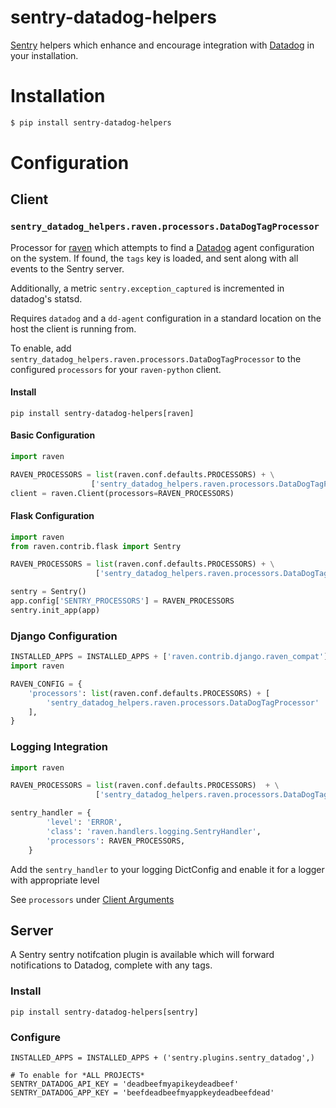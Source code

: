 sentry-datadog-helpers
======================

[Sentry](https://github.com/getsentry/sentry) helpers which enhance
and encourage integration with [Datadog](https://www.datadoghq.com)
in your installation.

# Installation

```bash
$ pip install sentry-datadog-helpers
```

# Configuration

## Client

### `sentry_datadog_helpers.raven.processors.DataDogTagProcessor`

Processor for [raven](https://github.com/getsentry/raven-python)
which attempts to find a [Datadog](https://www.datadoghq.com)
agent configuration on the system. If found, the `tags` key is
loaded, and sent along with all events to the Sentry server.

Additionally, a metric `sentry.exception_captured` is incremented
in datadog's statsd.

Requires `datadog` and a `dd-agent` configuration in a standard
location on the host the client is running from.

To enable, add `sentry_datadog_helpers.raven.processors.DataDogTagProcessor`
to the configured `processors` for your `raven-python` client.

#### Install

`pip install sentry-datadog-helpers[raven]`

#### Basic Configuration

```python
import raven

RAVEN_PROCESSORS = list(raven.conf.defaults.PROCESSORS) + \
                  ['sentry_datadog_helpers.raven.processors.DataDogTagProcessor']
client = raven.Client(processors=RAVEN_PROCESSORS)
```

#### Flask Configuration

```python
import raven
from raven.contrib.flask import Sentry

RAVEN_PROCESSORS = list(raven.conf.defaults.PROCESSORS) + \
                   ['sentry_datadog_helpers.raven.processors.DataDogTagProcessor']

sentry = Sentry()
app.config['SENTRY_PROCESSORS'] = RAVEN_PROCESSORS
sentry.init_app(app)
```

### Django Configuration

```python
INSTALLED_APPS = INSTALLED_APPS + ['raven.contrib.django.raven_compat']
import raven

RAVEN_CONFIG = {
    'processors': list(raven.conf.defaults.PROCESSORS) + [
        'sentry_datadog_helpers.raven.processors.DataDogTagProcessor'
    ],
}
```

### Logging Integration

```python
import raven

RAVEN_PROCESSORS = list(raven.conf.defaults.PROCESSORS)  + \
                   ['sentry_datadog_helpers.raven.processors.DataDogTagProcessor']

sentry_handler = {
        'level': 'ERROR',
        'class': 'raven.handlers.logging.SentryHandler',
        'processors': RAVEN_PROCESSORS,
    }
```

Add the `sentry_handler` to your logging DictConfig and enable it for a logger with appropriate level

See `processors` under [Client Arguments](https://docs.getsentry.com/hosted/clients/python/advanced/#client-arguments)

## Server

A Sentry sentry notifcation plugin is available which will forward
notifications to Datadog, complete with any tags.

### Install

`pip install sentry-datadog-helpers[sentry]`

### Configure

```
INSTALLED_APPS = INSTALLED_APPS + ('sentry.plugins.sentry_datadog',)

# To enable for *ALL PROJECTS*
SENTRY_DATADOG_API_KEY = 'deadbeefmyapikeydeadbeef'
SENTRY_DATADOG_APP_KEY = 'beefdeadbeefmyappkeydeadbeefdead'
```
